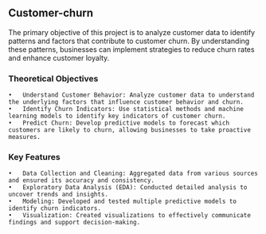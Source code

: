## Customer-churn

The primary objective of this project is to analyze customer data to identify patterns and factors that contribute to customer churn. By understanding these patterns, businesses can implement strategies to reduce churn rates and enhance customer loyalty.

### Theoretical Objectives

	•	Understand Customer Behavior: Analyze customer data to understand the underlying factors that influence customer behavior and churn.
	•	Identify Churn Indicators: Use statistical methods and machine learning models to identify key indicators of customer churn.
	•	Predict Churn: Develop predictive models to forecast which customers are likely to churn, allowing businesses to take proactive measures.

### Key Features

	•	Data Collection and Cleaning: Aggregated data from various sources and ensured its accuracy and consistency.
	•	Exploratory Data Analysis (EDA): Conducted detailed analysis to uncover trends and insights.
	•	Modeling: Developed and tested multiple predictive models to identify churn indicators.
	•	Visualization: Created visualizations to effectively communicate findings and support decision-making.

 
